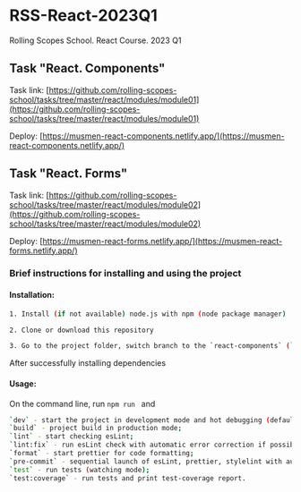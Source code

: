 # RSS-React-2023Q1

Rolling Scopes School. React Course. 2023 Q1

## Task "React. Components"

Task link: [https://github.com/rolling-scopes-school/tasks/tree/master/react/modules/module01](https://github.com/rolling-scopes-school/tasks/tree/master/react/modules/module01)

Deploy: [https://musmen-react-components.netlify.app/](https://musmen-react-components.netlify.app/)

## Task "React. Forms"

Task link: [https://github.com/rolling-scopes-school/tasks/tree/master/react/modules/module02](https://github.com/rolling-scopes-school/tasks/tree/master/react/modules/module02)

Deploy: [https://musmen-react-forms.netlify.app/](https://musmen-react-forms.netlify.app/)

### Brief instructions for installing and using the project

#### **Installation:**

```sh
1. Install (if not available) node.js with npm (node ​​package manager)
```

```sh
2. Clone or download this repository
```

```sh
3. Go to the project folder, switch branch to the `react-components` (`git checkout react-components`) and run `npm install` (for installing dependencies) on the command line (in the terminal, for example)
```

After successfully installing dependencies

#### **Usage:**

On the command line, run `npm run ` and

```sh
`dev` - start the project in development mode and hot debugging (default local-host http://127.0.0.1:5173/);
`build` - project build in production mode;
`lint` - start checking esLint;
`lint:fix` - run esLint check with automatic error correction if possible;
`format` - start prettier for code formatting;
`pre-commit` - sequential launch of esLint, prettier, stylelint with automatic error correction if possible. Designed to run before each commit to the repository or before project build;
`test` - run tests (watching mode);
`test:coverage` - run tests and print test-coverage report.
```
